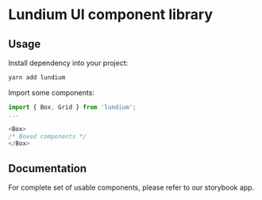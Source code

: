 # Lundium UI component library

## Usage

Install dependency into your project:

```bash
yarn add lundium
```

Import some components:

```javascript
import { Box, Grid } from 'lundium';
...

<Box>
/* Boxed components */
</Box>
```

## Documentation

For complete set of usable components, please refer to our storybook app.

<!-- TODO add link to storybook -->
